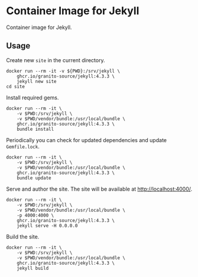 # Container Image for Jekyll

Container image for Jekyll.

## Usage

Create new `site` in the current directory.

```shell
docker run --rm -it -v ${PWD}:/srv/jekyll \
    ghcr.io/granito-source/jekyll:4.3.3 \
    jekyll new site
cd site
```

Install required gems.

```shell
docker run --rm -it \
    -v $PWD:/srv/jekyll \
    -v $PWD/vendor/bundle:/usr/local/bundle \
    ghcr.io/granito-source/jekyll:4.3.3 \
    bundle install
```

Periodically you can check for updated dependencies and update
`Gemfile.lock`.

```shell
docker run --rm -it \
    -v $PWD:/srv/jekyll \
    -v $PWD/vendor/bundle:/usr/local/bundle \
    ghcr.io/granito-source/jekyll:4.3.3 \
    bundle update
```

Serve and author the site. The site will be available at
<http://localhost:4000/>.

```shell
docker run --rm -it \
    -v $PWD:/srv/jekyll \
    -v $PWD/vendor/bundle:/usr/local/bundle \
    -p 4000:4000 \
    ghcr.io/granito-source/jekyll:4.3.3 \
    jekyll serve -H 0.0.0.0
```

Build the site.

```shell
docker run --rm -it \
    -v $PWD:/srv/jekyll \
    -v $PWD/vendor/bundle:/usr/local/bundle \
    ghcr.io/granito-source/jekyll:4.3.3 \
    jekyll build
```
